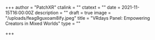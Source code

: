 +++
author = "PatchXR"
ctalink = ""
ctatext = ""
date = 2021-11-15T16:00:00Z
description = ""
draft = true
image = "/uploads/feag9guxoam8ify.jpeg"
title = "VRdays Panel: Empowering Creators in Mixed Worlds"
type = ""

+++
